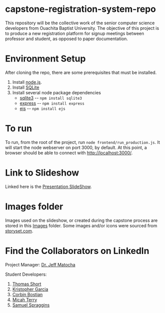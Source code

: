 # capstone-registration-system-repo
This repository will be the collective work of the senior computer science developers from Ouachita Baptist University. The objective of this project is to produce a new registration platform for signup meetings between professor and student, as opposed to paper documentation.

# Environment Setup

After cloning the repo, there are some prerequisites that must be installed.
1. Install [node.js](https://nodejs.org/en/download/package-manager).
2. Install [SQLite](https://www.sqlite.org/download.html)
3. Install several node package dependencies
    * [sqlite3](https://www.npmjs.com/package/sqlite3) -- `npm install sqlite3`
    * [express](https://expressjs.com/en/starter/installing.html) -- `npm install express`
    * [ejs](https://ejs.co/) -- `npm install ejs`

# To run

To run, from the root of the project, run `node frontend/run_production.js`.  It will start
the node webserver on port 3000, by default.  At this point, a browser should be
able to connect with [http://localhost:3000/](http://localhost:3000/).

# Link to Slideshow
Linked here is the [Presentation SlideShow](https://docs.google.com/presentation/d/1Qg_DJJo0jO1nH51D9YN4_5Ac8eKq8Ic_d7lh0bTSTfg/edit?usp=sharing).

# Images folder
Images used on the slideshow, or created during the capstone process are stored in
this [Images](https://github.com/TSonGit/capstone-registration-system-repo/tree/main/images/Capstone%20Images) folder. Some images and/or icons were sourced from [storyset.com](https://storyset.com/online).

# Find the Collaborators on LinkedIn
Project Manager:
[Dr. Jeff Matocha](https://www.linkedin.com/in/jeffmatocha/)

Student Developers:
1. [Thomas Short](https://www.linkedin.com/in/thomas-short-42380423b/)
2. [Kristopher Garcia](https://www.linkedin.com/in/kristopher-garcia-8215b924b/)
3. [Corbin Bostian](https://www.linkedin.com/in/corbin-bostian-62b512232/)
4. [Micah Terry](https://www.linkedin.com/in/micah-terry-00582524a/)
5. [Samuel Spraggins](https://www.linkedin.com/in/samuel-spraggins-679192233/)